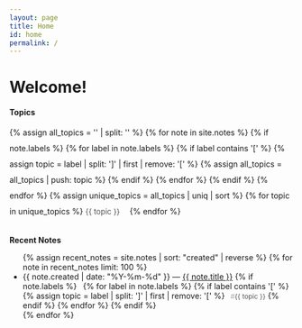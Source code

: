```yaml
---
layout: page
title: Home
id: home
permalink: /
---
```


# Welcome!

<strong>Topics</strong>

<div class="topics-cloud">
{% assign all_topics = '' | split: '' %}
{% for note in site.notes %}
  {% if note.labels %}
    {% for label in note.labels %}
      {% if label contains '[' %}
        {% assign topic = label | split: ']' | first | remove: '[' %}
        {% assign all_topics = all_topics | push: topic %}
      {% endif %}
    {% endfor %}
  {% endif %}
{% endfor %}
{% assign unique_topics = all_topics | uniq | sort %}
{% for topic in unique_topics %}
  <a href="{{ site.baseurl }}/topics/{{ topic | slugify }}" class="topic-link">{{ topic }}</a>
{% endfor %}
</div>

<strong>Recent Notes</strong>

<ul class="notes-list">
  {% assign recent_notes = site.notes | sort: "created" | reverse %}
  {% for note in recent_notes limit: 100 %}
    <li>
      {{ note.created | date: "%Y-%m-%d" }} — <a class="internal-link" href="{{ site.baseurl }}{{ note.url }}">{{ note.title }}</a>
      {% if note.labels %}
        <span class="note-topics">
          {% for label in note.labels %}
            {% if label contains '[' %}
              {% assign topic = label | split: ']' | first | remove: '[' %}
              <a href="{{ site.baseurl }}/topics/{{ topic | slugify }}" class="topic-tag">{{ topic }}</a>
            {% endif %}
          {% endfor %}
        </span>
      {% endif %}
    </li>
  {% endfor %}
</ul>

<style>
  .wrapper {
    max-width: 46em;
  }
  
  .topics-cloud {
    margin: 1em 0 2em 0;
    line-height: 2em;
  }
  
  .topic-link {
    display: inline-block;
    margin-right: 1em;
    text-decoration: none !important;
    color: #555;
    font-size: 0.95em;
  }
  
  .topic-link:hover {
    color: #000;
    text-decoration: underline !important;
  }
  
  .notes-list {
    margin-bottom: 3em;
  }
  
  .note-topics {
    margin-left: 0.5em;
  }
  
  .topic-tag {
    font-size: 0.85em;
    color: #555;
    text-decoration: none !important;
    margin-left: 0.5em;
  }
  
  .topic-tag:before {
    content: '#';
    opacity: 0.5;
  }
  
  .topic-tag:hover {
    color: #000;
    text-decoration: underline !important;
  }
</style>
